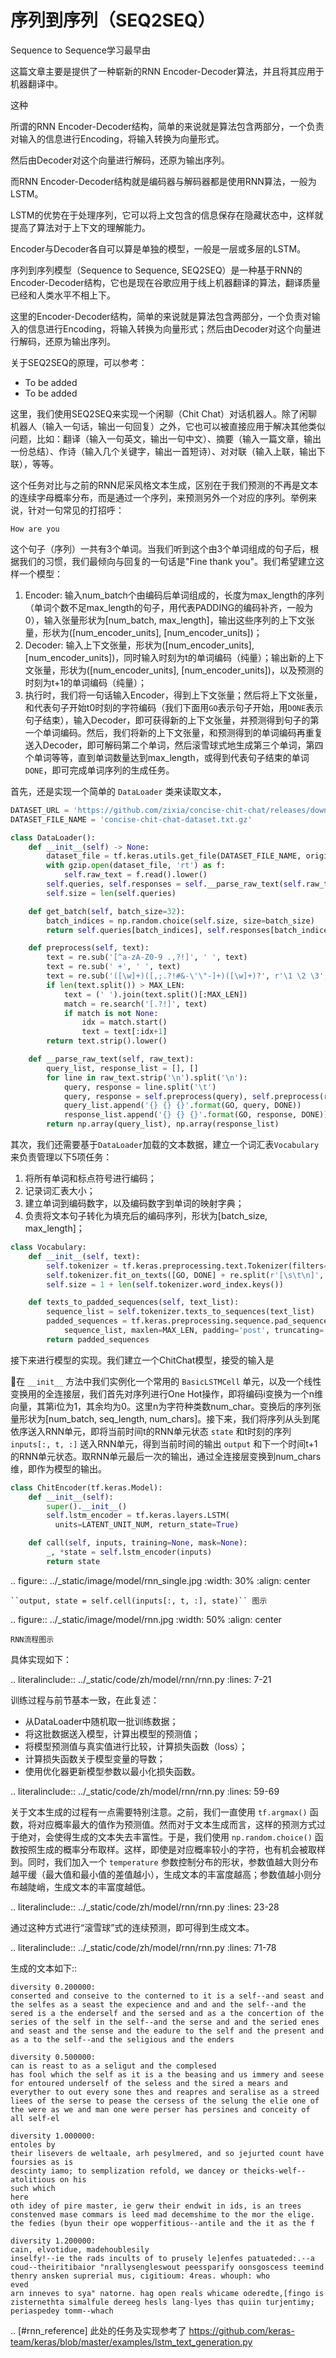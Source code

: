 # 序列到序列（SEQ2SEQ）

Sequence to Sequence学习最早由

这篇文章主要是提供了一种崭新的RNN Encoder-Decoder算法，并且将其应用于机器翻译中。

这种

所谓的RNN Encoder-Decoder结构，简单的来说就是算法包含两部分，一个负责对输入的信息进行Encoding，将输入转换为向量形式。

然后由Decoder对这个向量进行解码，还原为输出序列。

而RNN Encoder-Decoder结构就是编码器与解码器都是使用RNN算法，一般为LSTM。

LSTM的优势在于处理序列，它可以将上文包含的信息保存在隐藏状态中，这样就提高了算法对于上下文的理解能力。

Encoder与Decoder各自可以算是单独的模型，一般是一层或多层的LSTM。



序列到序列模型（Sequence to Sequence, SEQ2SEQ）是一种基于RNN的Encoder-Decoder结构，它也是现在谷歌应用于线上机器翻译的算法，翻译质量已经和人类水平不相上下。

这里的Encoder-Decoder结构，简单的来说就是算法包含两部分，一个负责对输入的信息进行Encoding，将输入转换为向量形式；然后由Decoder对这个向量进行解码，还原为输出序列。

关于SEQ2SEQ的原理，可以参考：

- To be added
- To be added

这里，我们使用SEQ2SEQ来实现一个闲聊（Chit Chat）对话机器人。除了闲聊机器人（输入一句话，输出一句回复）之外，它也可以被直接应用于解决其他类似问题，比如：翻译（输入一句英文，输出一句中文）、摘要（输入一篇文章，输出一份总结）、作诗（输入几个关键字，输出一首短诗）、对对联（输入上联，输出下联），等等。

这个任务对比与之前的RNN尼采风格文本生成，区别在于我们预测的不再是文本的连续字母概率分布，而是通过一个序列，来预测另外一个对应的序列。举例来说，针对一句常见的打招呼：

```text
How are you
```

这个句子（序列）一共有3个单词。当我们听到这个由3个单词组成的句子后，根据我们的习惯，我们最倾向与回复的一句话是"Fine thank you"。我们希望建立这样一个模型：

1. Encoder: 输入num_batch个由编码后单词组成的，长度为max_length的序列（单词个数不足max_length的句子，用代表PADDING的编码补齐，一般为0），输入张量形状为[num_batch, max_length]，输出这些序列的上下文张量，形状为([num_encoder_units], [num_encoder_units])；
2. Decoder: 输入上下文张量，形状为([num_encoder_units], [num_encoder_units])，同时输入时刻为t的单词编码（纯量）；输出新的上下文张量，形状为([num_encoder_units], [num_encoder_units])，以及预测的时刻为t+1的单词编码（纯量）；
3. 执行时，我们将一句话输入Encoder，得到上下文张量；然后将上下文张量，和代表句子开始t0时刻的字符编码（我们下面用`GO`表示句子开始，用`DONE`表示句子结束），输入Decoder，即可获得新的上下文张量，并预测得到句子的第一个单词编码。然后，我们将新的上下文张量，和预测得到的单词编码再重复送入Decoder，即可解码第二个单词，然后滚雪球式地生成第三个单词，第四个单词等等，直到单词数量达到max_length，或得到代表句子结束的单词`DONE`，即可完成单词序列的生成任务。

首先，还是实现一个简单的 ``DataLoader`` 类来读取文本，

```py
DATASET_URL = 'https://github.com/zixia/concise-chit-chat/releases/download/v0.0.1/dataset.txt.gz'
DATASET_FILE_NAME = 'concise-chit-chat-dataset.txt.gz'

class DataLoader():
    def __init__(self) -> None:
        dataset_file = tf.keras.utils.get_file(DATASET_FILE_NAME, origin=DATASET_URL)
        with gzip.open(dataset_file, 'rt') as f:
            self.raw_text = f.read().lower()
        self.queries, self.responses = self.__parse_raw_text(self.raw_text)
        self.size = len(self.queries)

    def get_batch(self, batch_size=32):
        batch_indices = np.random.choice(self.size, size=batch_size)
        return self.queries[batch_indices], self.responses[batch_indices]

    def preprocess(self, text):
        text = re.sub('[^a-zA-Z0-9 .,?!]', ' ', text)
        text = re.sub(' +', ' ', text)
        text = re.sub('([\w]+)([,;.?!#&-\'\"-]+)([\w]+)?', r'\1 \2 \3', text)
        if len(text.split()) > MAX_LEN:
            text = (' ').join(text.split()[:MAX_LEN])
            match = re.search('[.?!]', text)
            if match is not None:
                idx = match.start()
                text = text[:idx+1]
        return text.strip().lower()

    def __parse_raw_text(self, raw_text):
        query_list, response_list = [], []
        for line in raw_text.strip('\n').split('\n'):
            query, response = line.split('\t')
            query, response = self.preprocess(query), self.preprocess(response)
            query_list.append('{} {} {}'.format(GO, query, DONE))
            response_list.append('{} {} {}'.format(GO, response, DONE))
        return np.array(query_list), np.array(response_list)
```

其次，我们还需要基于`DataLoader`加载的文本数据，建立一个词汇表`Vocabulary`来负责管理以下5项任务：

1. 将所有单词和标点符号进行编码；
2. 记录词汇表大小；
3. 建立单词到编码数字，以及编码数字到单词的映射字典；
4. 负责将文本句子转化为填充后的编码序列，形状为[batch_size, max_length]；

```py
class Vocabulary:
    def __init__(self, text):
        self.tokenizer = tf.keras.preprocessing.text.Tokenizer(filters='')
        self.tokenizer.fit_on_texts([GO, DONE] + re.split(r'[\s\t\n]', text))
        self.size = 1 + len(self.tokenizer.word_index.keys())

    def texts_to_padded_sequences(self, text_list):
        sequence_list = self.tokenizer.texts_to_sequences(text_list)
        padded_sequences = tf.keras.preprocessing.sequence.pad_sequences(
            sequence_list, maxlen=MAX_LEN, padding='post', truncating='post')
        return padded_sequences
```

接下来进行模型的实现。我们建立一个ChitChat模型，接受的输入是

在 ``__init__`` 方法中我们实例化一个常用的 ``BasicLSTMCell`` 单元，以及一个线性变换用的全连接层，我们首先对序列进行One Hot操作，即将编码i变换为一个n维向量，其第i位为1，其余均为0。这里n为字符种类数num_char。变换后的序列张量形状为[num_batch, seq_length, num_chars]。接下来，我们将序列从头到尾依序送入RNN单元，即将当前时间t的RNN单元状态 ``state`` 和t时刻的序列 ``inputs[:, t, :]`` 送入RNN单元，得到当前时间的输出 ``output`` 和下一个时间t+1的RNN单元状态。取RNN单元最后一次的输出，通过全连接层变换到num_chars维，即作为模型的输出。

```py
class ChitEncoder(tf.keras.Model):
    def __init__(self):
        super().__init__()
        self.lstm_encoder = tf.keras.layers.LSTM(
          units=LATENT_UNIT_NUM, return_state=True)

    def call(self, inputs, training=None, mask=None):
        _, *state = self.lstm_encoder(inputs)
        return state
```



.. figure:: ../_static/image/model/rnn_single.jpg
    :width: 30%
    :align: center

    ``output, state = self.cell(inputs[:, t, :], state)`` 图示

.. figure:: ../_static/image/model/rnn.jpg
    :width: 50%
    :align: center

    RNN流程图示

具体实现如下：

.. literalinclude:: ../_static/code/zh/model/rnn/rnn.py
    :lines: 7-21

训练过程与前节基本一致，在此复述：

- 从DataLoader中随机取一批训练数据；
- 将这批数据送入模型，计算出模型的预测值；
- 将模型预测值与真实值进行比较，计算损失函数（loss）；
- 计算损失函数关于模型变量的导数；
- 使用优化器更新模型参数以最小化损失函数。

.. literalinclude:: ../_static/code/zh/model/rnn/rnn.py
    :lines: 59-69

关于文本生成的过程有一点需要特别注意。之前，我们一直使用 ``tf.argmax()`` 函数，将对应概率最大的值作为预测值。然而对于文本生成而言，这样的预测方式过于绝对，会使得生成的文本失去丰富性。于是，我们使用 ``np.random.choice()`` 函数按照生成的概率分布取样。这样，即使是对应概率较小的字符，也有机会被取样到。同时，我们加入一个 ``temperature`` 参数控制分布的形状，参数值越大则分布越平缓（最大值和最小值的差值越小），生成文本的丰富度越高；参数值越小则分布越陡峭，生成文本的丰富度越低。

.. literalinclude:: ../_static/code/zh/model/rnn/rnn.py
    :lines: 23-28

通过这种方式进行“滚雪球”式的连续预测，即可得到生成文本。

.. literalinclude:: ../_static/code/zh/model/rnn/rnn.py
    :lines: 71-78

生成的文本如下::

    diversity 0.200000:
    conserted and conseive to the conterned to it is a self--and seast and the selfes as a seast the expecience and and and the self--and the sered is a the enderself and the sersed and as a the concertion of the series of the self in the self--and the serse and and the seried enes and seast and the sense and the eadure to the self and the present and as a to the self--and the seligious and the enders
    
    diversity 0.500000:
    can is reast to as a seligut and the complesed
    has fool which the self as it is a the beasing and us immery and seese for entoured underself of the seless and the sired a mears and everyther to out every sone thes and reapres and seralise as a streed liees of the serse to pease the cersess of the selung the elie one of the were as we and man one were perser has persines and conceity of all self-el
    
    diversity 1.000000:
    entoles by
    their lisevers de weltaale, arh pesylmered, and so jejurted count have foursies as is
    descinty iamo; to semplization refold, we dancey or theicks-welf--atolitious on his
    such which
    here
    oth idey of pire master, ie gerw their endwit in ids, is an trees constenved mase commars is leed mad decemshime to the mor the elige. the fedies (byun their ope wopperfitious--antile and the it as the f
    
    diversity 1.200000:
    cain, elvotidue, madehoublesily
    inselfy!--ie the rads incults of to prusely le]enfes patuateded:.--a coud--theiritibaior "nrallysengleswout peessparify oonsgoscess teemind thenry ansken suprerial mus, cigitioum: 4reas. whouph: who
    eved
    arn inneves to sya" natorne. hag open reals whicame oderedte,[fingo is
    zisternethta simalfule dereeg hesls lang-lyes thas quiin turjentimy; periaspedey tomm--whach 

.. [#rnn_reference] 此处的任务及实现参考了 https://github.com/keras-team/keras/blob/master/examples/lstm_text_generation.py
